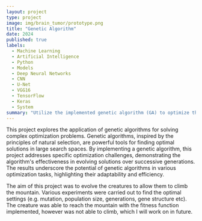 ```yaml
---
layout: project
type: project
image: img/brain_tumor/prototype.png
title: "Genetic Algorithm"
date: 2024
published: true
labels:
  - Machine Learning
  - Artificial Intelligence
  - Python
  - Models
  - Deep Neural Networks
  - CNN
  - U-Net
  - VGG16
  - TensorFlow
  - Keras
  - System
summary: "Utilize the implemented genetic algorithm (GA) to optimize the performance of virtual creatures in a simulated environment designed to mimic the challenge of climbing a mountain. Inspiration is taken from Karl Sims Creatures."
---
```


<div class="text-center p-4">
<!--   <img width="500px" src="../img/brain_tumor/model_integration_pipeline.png" class="img-thumbnail" >
  <img width="500px" src="../img/brain_tumor/prototype_results.png" class="img-thumbnail" > -->
</div>

This project explores the application of genetic algorithms for solving complex optimization problems. Genetic algorithms, inspired by the principles of natural selection, are powerful tools for finding optimal solutions in large search spaces. By implementing a genetic algorithm, this project addresses specific optimization challenges, demonstrating the algorithm's effectiveness in evolving solutions over successive generations. The results underscore the potential of genetic algorithms in various optimization tasks, highlighting their adaptability and efficiency.

The aim of this project was to evolve the creatures to allow them to climb the mountain. Various experiments were carried out to find the optimal settings (e.g. mutation, population size, generations, gene structure etc). The creature was able to reach the mountain with the fitness function implemented, however was not able to climb, which I will work on in future. 
